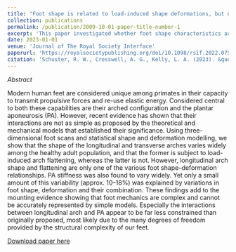 ```yaml
---
title: "Foot shape is related to load-induced shape deformations, but neither are good predictors of plantar soft tissue stiffness"
collection: publications
permalink: /publication/2009-10-01-paper-title-number-1
excerpt: 'This paper investigated whether foot shape characteristics are related to foot deformations and whether either of the two, or their combination, could predict plantar soft tissue stiffness.'
date: 2023-01-01
venue: 'Journal of The Royal Society Interface'
paperurl: 'https://royalsocietypublishing.org/doi/10.1098/rsif.2022.0758'
citation: 'Schuster, R. W., Cresswell, A. G., Kelly, L. A. (2023). &quot;Foot shape is related to load-induced shape deformations, but neither are good predictors of plantar soft tissue stiffness.&quot; <i>Journal of The Royal Society Interface</i>. 20(198).'
---
```

*Abstract*

Modern human feet are considered unique among primates in their capacity to transmit propulsive forces and re-use elastic energy. Considered central to both these capabilities are their arched configuration and the plantar aponeurosis (PA). However, recent evidence has shown that their interactions are not as simple as proposed by the theoretical and mechanical models that established their significance. Using three-dimensional foot scans and statistical shape and deformation modelling, we show that the shape of the longitudinal and transverse arches varies widely among the healthy adult population, and that the former is subject to load-induced arch flattening, whereas the latter is not. However, longitudinal arch shape and flattening are only one of the various foot shape–deformation relationships. PA stiffness was also found to vary widely. Yet only a small amount of this variability (approx. 10–18%) was explained by variations in foot shape, deformation and their combination. These findings add to the mounting evidence showing that foot mechanics are complex and cannot be accurately represented by simple models. Especially the interactions between longitudinal arch and PA appear to be far less constrained than originally proposed, most likely due to the many degrees of freedom provided by the structural complexity of our feet.

[Download paper here](http://robertwschuster.github.io/files/paper1.pdf)
